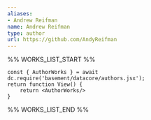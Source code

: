 ```yaml
---
aliases:
- Andrew Reifman
name: Andrew Reifman
type: author
url: https://github.com/AndyReifman
---
```



%% WORKS_LIST_START %%

```datacorejsx
const { AuthorWorks } = await dc.require('basement/datacore/authors.jsx');
return function View() {
    return <AuthorWorks/>
}
```
%% WORKS_LIST_END %%
